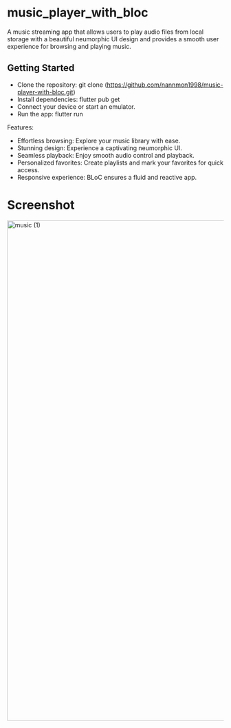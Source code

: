# music_player_with_bloc

A music streaming app that allows users to play audio files from local storage with a beautiful neumorphic UI design and provides a smooth user experience for browsing and playing music.

## Getting Started

- Clone the repository: git clone (https://github.com/nannmon1998/music-player-with-bloc.git)
- Install dependencies: flutter pub get
- Connect your device or start an emulator.
- Run the app: flutter run

Features:

- Effortless browsing: Explore your music library with ease.
- Stunning design: Experience a captivating neumorphic UI.
- Seamless playback: Enjoy smooth audio control and playback.
- Personalized favorites: Create playlists and mark your favorites for quick access.
- Responsive experience: BLoC ensures a fluid and reactive app.

# Screenshot

<img width="1162" alt="music (1)" src="https://github.com/user-attachments/assets/9ddceaea-f4d0-4460-b46e-ffc4a45378cf">
